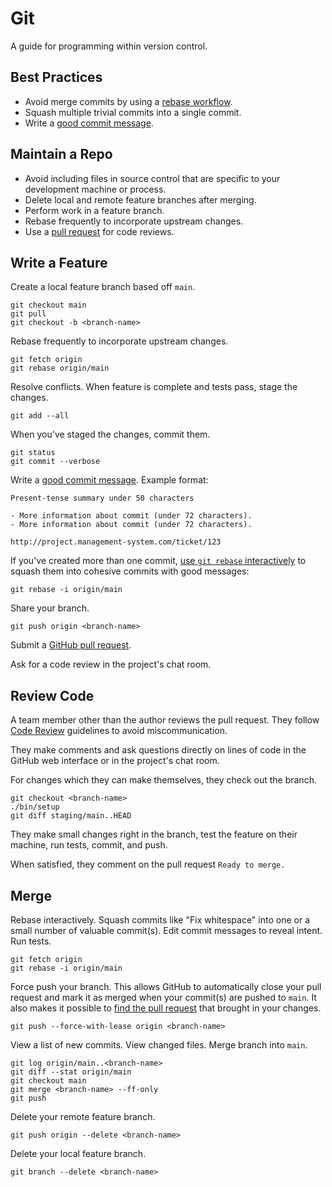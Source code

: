 # Git

A guide for programming within version control.

## Best Practices

- Avoid merge commits by using a [rebase workflow].
- Squash multiple trivial commits into a single commit.
- Write a [good commit message].

[rebase workflow]: https://github.com/thoughtbot/guides/blob/main/git/README.md#merge
[good commit message]: http://tbaggery.com/2008/04/19/a-note-about-git-commit-messages.html

## Maintain a Repo

- Avoid including files in source control that are specific to your development
  machine or process.
- Delete local and remote feature branches after merging.
- Perform work in a feature branch.
- Rebase frequently to incorporate upstream changes.
- Use a [pull request] for code reviews.

[pull request]: https://help.github.com/articles/using-pull-requests/

## Write a Feature

Create a local feature branch based off `main`.

```console
git checkout main
git pull
git checkout -b <branch-name>
```

Rebase frequently to incorporate upstream changes.

```console
git fetch origin
git rebase origin/main
```

Resolve conflicts. When feature is complete and tests pass, stage the changes.

```console
git add --all
```

When you've staged the changes, commit them.

```console
git status
git commit --verbose
```

Write a [good commit message]. Example format:

    Present-tense summary under 50 characters

    - More information about commit (under 72 characters).
    - More information about commit (under 72 characters).

    http://project.management-system.com/ticket/123

If you've created more than one commit, [use `git rebase` interactively] to squash them into cohesive commits with good
messages:

```console
git rebase -i origin/main
```

Share your branch.

```console
git push origin <branch-name>
```

Submit a [GitHub pull request].

Ask for a code review in the project's chat room.

[good commit message]: http://tbaggery.com/2008/04/19/a-note-about-git-commit-messages.html
[use `git rebase` interactively]: https://help.github.com/articles/about-git-rebase/
[github pull request]: https://help.github.com/articles/using-pull-requests/

## Review Code

A team member other than the author reviews the pull request. They follow [Code
Review](/code-review/) guidelines to avoid miscommunication.

They make comments and ask questions directly on lines of code in the GitHub web
interface or in the project's chat room.

For changes which they can make themselves, they check out the branch.

```console
git checkout <branch-name>
./bin/setup
git diff staging/main..HEAD
```

They make small changes right in the branch, test the feature on their machine,
run tests, commit, and push.

When satisfied, they comment on the pull request `Ready to merge.`

## Merge

Rebase interactively. Squash commits like "Fix whitespace" into one or a small
number of valuable commit(s). Edit commit messages to reveal intent. Run tests.

```console
git fetch origin
git rebase -i origin/main
```

Force push your branch. This allows GitHub to automatically close your pull
request and mark it as merged when your commit(s) are pushed to `main`. It also
makes it possible to [find the pull request] that brought in your changes.

```console
git push --force-with-lease origin <branch-name>
```

View a list of new commits. View changed files. Merge branch into `main`.

```console
git log origin/main..<branch-name>
git diff --stat origin/main
git checkout main
git merge <branch-name> --ff-only
git push
```

Delete your remote feature branch.

```console
git push origin --delete <branch-name>
```

Delete your local feature branch.

```console
git branch --delete <branch-name>
```

[find the pull request]: http://stackoverflow.com/a/17819027
